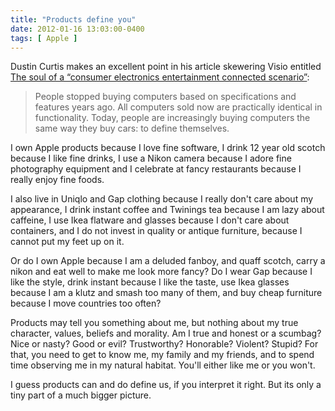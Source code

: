 ```yaml
---
title: "Products define you"
date: 2012-01-16 13:03:00-0400
tags: [ Apple ]
---
```


Dustin Curtis makes an excellent point in his article skewering Visio entitled [The soul of a “consumer electronics entertainment connected scenario”](http://dcurt.is/2012/01/09/consumer-electronics-entertainment-connected-scenarios/):

> People stopped buying computers based on specifications and features years ago. All computers sold now are practically identical in functionality. Today, people are increasingly buying computers the same way they buy cars: to define themselves.

I own Apple products because I love fine software, I drink 12 year old scotch because I like fine drinks, I use a Nikon camera because I adore fine photography equipment and I celebrate at fancy restaurants because I really enjoy fine foods.

I also live in Uniqlo and Gap clothing because I really don't care about my appearance, I drink instant coffee and Twinings tea because I am lazy about caffeine, I use Ikea flatware and glasses because I don't care about containers, and I do not invest in quality or antique furniture, because I cannot put my feet up on it.

Or do I own Apple because I am a deluded fanboy, and quaff scotch, carry a nikon and eat well to make me look more fancy? Do I wear Gap because I like the style, drink instant because I like the taste, use Ikea glasses because I am a klutz and smash too many of them, and buy cheap furniture because I move countries too often?

Products may tell you something about me, but nothing about my true character, values, beliefs and morality. Am I true and honest or a scumbag? Nice or nasty? Good or evil? Trustworthy? Honorable? Violent? Stupid? For that, you need to get to know me, my family and my friends, and to spend time observing me in my natural habitat. You'll either like me or you won't.

I guess products can and do define us, if you interpret it right. But its only a tiny part of a much bigger picture.
